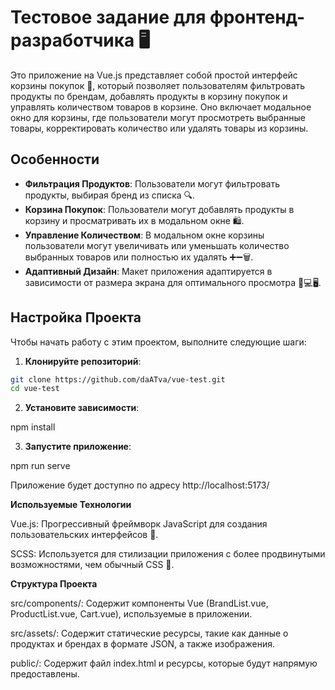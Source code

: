 # Тестовое задание для фронтенд-разработчика 🖥️

Это приложение на Vue.js представляет собой простой интерфейс корзины покупок 🛒, который позволяет пользователям фильтровать продукты по брендам, добавлять продукты в корзину покупок и управлять количеством товаров в корзине. Оно включает модальное окно для корзины, где пользователи могут просмотреть выбранные товары, корректировать количество или удалять товары из корзины.

## Особенности

- **Фильтрация Продуктов**: Пользователи могут фильтровать продукты, выбирая бренд из списка 🔍.
- **Корзина Покупок**: Пользователи могут добавлять продукты в корзину и просматривать их в модальном окне 🛍️.
- **Управление Количеством**: В модальном окне корзины пользователи могут увеличивать или уменьшать количество выбранных товаров или полностью их удалять ➕➖🗑️.
- **Адаптивный Дизайн**: Макет приложения адаптируется в зависимости от размера экрана для оптимального просмотра 📱💻🖥️.

## Настройка Проекта

Чтобы начать работу с этим проектом, выполните следующие шаги:

1. **Клонируйте репозиторий**:

```bash
git clone https://github.com/daATva/vue-test.git
cd vue-test
```

2. **Установите зависимости**:

npm install

3. **Запустите приложение**:

npm run serve

Приложение будет доступно по адресу http://localhost:5173/

**Используемые Технологии**

Vue.js: Прогрессивный фреймворк JavaScript для создания пользовательских интерфейсов 🌟.

SCSS: Используется для стилизации приложения с более продвинутыми возможностями, чем обычный CSS 🎨.

**Структура Проекта**

src/components/: Содержит компоненты Vue (BrandList.vue, ProductList.vue, Cart.vue), используемые в приложении.

src/assets/: Содержит статические ресурсы, такие как данные о продуктах и брендах в формате JSON, а также изображения.

public/: Содержит файл index.html и ресурсы, которые будут напрямую предоставлены.
